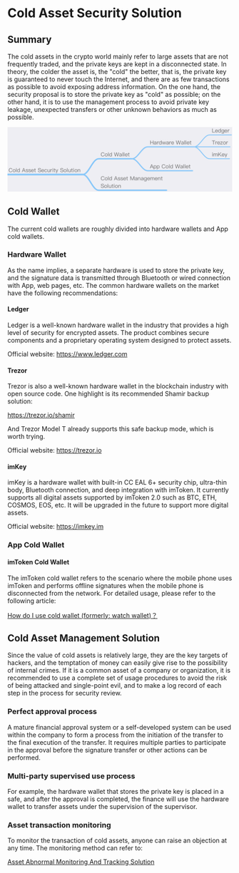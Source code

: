 # Cold Asset Security Solution

## Summary
The cold assets in the crypto world mainly refer to large assets that are not frequently traded, and the private keys are kept in a disconnected state. In theory, the colder the asset is, the "cold" the better, that is, the private key is guaranteed to never touch the Internet, and there are as few transactions as possible to avoid exposing address information. On the one hand, the security proposal is to store the private key as "cold" as possible; on the other hand, it is to use the management process to avoid private key leakage, unexpected transfers or other unknown behaviors as much as possible.

![](images/ColdAsset1.png)

## Cold Wallet
The current cold wallets are roughly divided into hardware wallets and App cold wallets.

### Hardware Wallet
As the name implies, a separate hardware is used to store the private key, and the signature data is transmitted through Bluetooth or wired connection with App, web pages, etc. The common hardware wallets on the market have the following recommendations:

#### Ledger
Ledger is a well-known hardware wallet in the industry that provides a high level of security for encrypted assets. The product combines secure components and a proprietary operating system designed to protect assets.

Official website: https://www.ledger.com

#### Trezor
Trezor is also a well-known hardware wallet in the blockchain industry with open source code. One highlight is its recommended Shamir backup solution:

https://trezor.io/shamir

And Trezor Model T already supports this safe backup mode, which is worth trying.

Official website: https://trezor.io

#### imKey
imKey is a hardware wallet with built-in CC EAL 6+ security chip, ultra-thin body, Bluetooth connection, and deep integration with imToken. It currently supports all digital assets supported by imToken 2.0 such as BTC, ETH, COSMOS, EOS, etc. It will be upgraded in the future to support more digital assets.

Official website: https://imkey.im

### App Cold Wallet

#### imToken Cold Wallet
The imToken cold wallet refers to the scenario where the mobile phone uses imToken and performs offline signatures when the mobile phone is disconnected from the network. For detailed usage, please refer to the following article:

[How do I use cold wallet (formerly: watch wallet)？](https://support.token.im/hc/en-us/articles/360003147833)

## Cold Asset Management Solution
Since the value of cold assets is relatively large, they are the key targets of hackers, and the temptation of money can easily give rise to the possibility of internal crimes. If it is a common asset of a company or organization, it is recommended to use a complete set of usage procedures to avoid the risk of being attacked and single-point evil, and to make a log record of each step in the process for security review.

### Perfect approval process
A mature financial approval system or a self-developed system can be used within the company to form a process from the initiation of the transfer to the final execution of the transfer. It requires multiple parties to participate in the approval before the signature transfer or other actions can be performed.

### Multi-party supervised use process
For example, the hardware wallet that stores the private key is placed in a safe, and after the approval is completed, the finance will use the hardware wallet to transfer assets under the supervision of the supervisor.

### Asset transaction monitoring
To monitor the transaction of cold assets, anyone can raise an objection at any time. The monitoring method can refer to:

 [Asset Abnormal Monitoring And Tracking Solution](Asset-Abnormal-Monitoring-And-Tracking-Solution.md)
